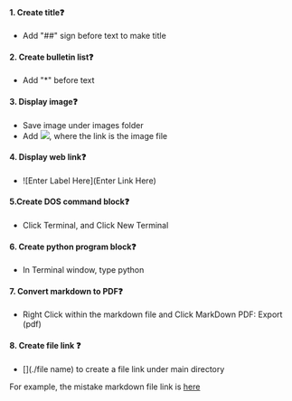 #### 1. Create title❓
* Add "##" sign before text to make title
#### 2. Create bulletin list❓
* Add "*" before text
#### 3. Display image❓
* Save image under images folder
* Add ![](link), where the link is the image file
#### 4. Display web link❓
*  ![Enter Label Here](Enter Link Here)
#### 5.Create DOS command block❓
* Click Terminal, and Click New Terminal
#### 6. Create python program block❓
* In Terminal window, type python
#### 7. Convert markdown to PDF❓
* Right Click within the markdown file and Click MarkDown PDF: Export (pdf)
#### 8. Create file link ❓
* [](./file name) to create a file link under main directory

For example, the mistake markdown file link is [here](./mistake.md) 